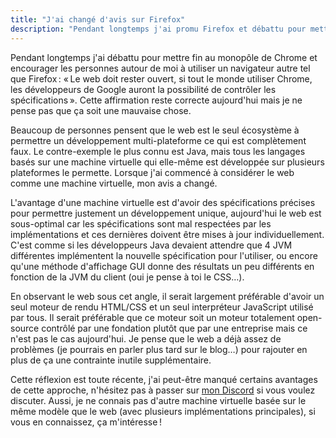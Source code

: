 ```yaml
---
title: "J'ai changé d'avis sur Firefox"
description: "Pendant longtemps j'ai promu Firefox et débattu pour mettre fin au monopôle de Chrome. J'avais tord."
---
```


Pendant longtemps j'ai débattu pour mettre fin au monopôle de Chrome et encourager les personnes autour de moi à utiliser un navigateur autre tel que Firefox : « Le web doit rester ouvert, si tout le monde utiliser Chrome, les développeurs de Google auront la possibilité de contrôler les spécifications ». Cette affirmation reste correcte aujourd'hui mais je ne pense pas que ça soit une mauvaise chose.

Beaucoup de personnes pensent que le web est le seul écosystème à permettre un développement multi-plateforme ce qui est complètement faux. Le contre-exemple le plus connu est Java, mais tous les langages basés sur une machine virtuelle qui elle-même est développée sur plusieurs plateformes le permette. Lorsque j'ai commencé à considérer le web comme une machine virtuelle, mon avis a changé.

L'avantage d'une machine virtuelle est d'avoir des spécifications précises pour permettre justement un développement unique, aujourd'hui le web est sous-optimal car les spécifications sont mal respectées par les implémentations et ces dernières doivent être mises à jour individuellement. C'est comme si les développeurs Java devaient attendre que 4 JVM différentes implémentent la nouvelle spécification pour l'utiliser, ou encore qu'une méthode d'affichage GUI donne des résultats un peu différents en fonction de la JVM du client (oui je pense à toi le CSS…).

En observant le web sous cet angle, il serait largement préférable d'avoir un seul moteur de rendu HTML/CSS et un seul interpréteur JavaScript utilisé par tous. Il serait préférable que ce moteur soit un moteur totalement open-source contrôlé par une fondation plutôt que par une entreprise mais ce n'est pas le cas aujourd'hui. Je pense que le web a déjà assez de problèmes (je pourrais en parler plus tard sur le blog…) pour rajouter en plus de ça une contrainte inutile supplémentaire.

Cette réflexion est toute récente, j'ai peut-être manqué certains avantages de cette approche, n'hésitez pas à passer sur [mon Discord](https://discordapp.com/invite/tPtVM9V) si vous voulez discuter. Aussi, je ne connais pas d'autre machine virtuelle basée sur le même modèle que le web (avec plusieurs implémentations principales), si vous en connaissez, ça m'intéresse !
